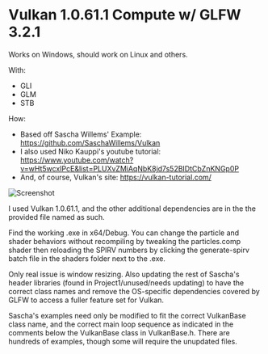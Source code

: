 # Vulkan 1.0.61.1 Compute w/ GLFW 3.2.1
Works on Windows, should work on Linux and others.

With:
- GLI
- GLM
- STB

How:
- Based off Sascha Willems' Example: https://github.com/SaschaWillems/Vulkan
- I also used Niko Kauppi's youtube tutorial: https://www.youtube.com/watch?v=wHt5wcxIPcE&list=PLUXvZMiAqNbK8jd7s52BIDtCbZnKNGp0P
- And, of course, Vulkan's site: https://vulkan-tutorial.com/

![Screenshot](https://raw.githubusercontent.com/SaschaWillems/Vulkan/master/screenshots/compute_particles.jpg)

<div>

I used Vulkan 1.0.61.1, and the other additional dependencies are in the the provided file named as such.

Find the working .exe in x64/Debug. You can change the particle and shader behaviors without recompiling by tweaking the particles.comp shader then reloading the SPIRV numbers by clicking the generate-spirv batch file in the shaders folder next to the .exe.

Only real issue is window resizing. Also updating the rest of Sascha's header libraries (found in Project1/unused/needs updating) to have the correct class names and remove the OS-specific dependencies covered by GLFW to access a fuller feature set for Vulkan.

Sascha's examples need only be modified to fit the correct VulkanBase class name, and the correct main loop sequence as indicated in the comments below the VulkanBase class in VulkanBase.h. There are hundreds of examples, though some will require the unupdated files.
<div>

